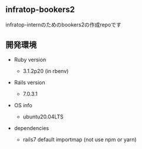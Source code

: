 ## infratop-bookers2
infratop-internのためのbookers2の作成repoです

## 開発環境
* Ruby version

    * 3.1.2p20 (in rbenv)

* Rails version

    * 7.0.3.1

* OS info

    * ubuntu20.04LTS

* dependencies

    * rails7 default importmap (not use npm or yarn)
